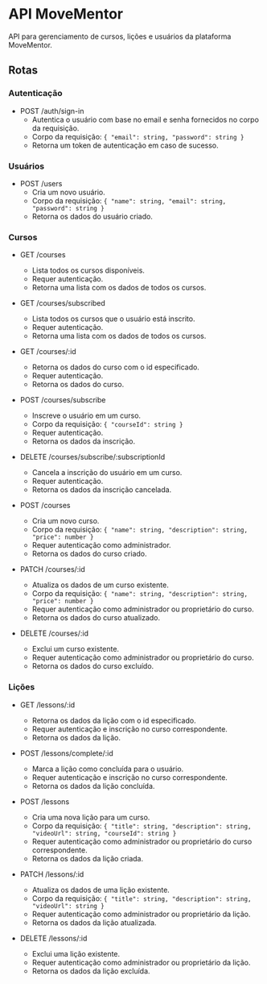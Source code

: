 # API MoveMentor

API para gerenciamento de cursos, lições e usuários da plataforma MoveMentor.

## Rotas

### Autenticação

- POST /auth/sign-in
  - Autentica o usuário com base no email e senha fornecidos no corpo da requisição.
  - Corpo da requisição: `{ "email": string, "password": string }`
  - Retorna um token de autenticação em caso de sucesso.

### Usuários

- POST /users
  - Cria um novo usuário.
  - Corpo da requisição: `{ "name": string, "email": string, "password": string }`
  - Retorna os dados do usuário criado.

### Cursos

- GET /courses

  - Lista todos os cursos disponíveis.
  - Requer autenticação.
  - Retorna uma lista com os dados de todos os cursos.

- GET /courses/subscribed

  - Lista todos os cursos que o usuário está inscrito.
  - Requer autenticação.
  - Retorna uma lista com os dados de todos os cursos.

- GET /courses/:id

  - Retorna os dados do curso com o id especificado.
  - Requer autenticação.
  - Retorna os dados do curso.

- POST /courses/subscribe

  - Inscreve o usuário em um curso.
  - Corpo da requisição: `{ "courseId": string }`
  - Requer autenticação.
  - Retorna os dados da inscrição.

- DELETE /courses/subscribe/:subscriptionId

  - Cancela a inscrição do usuário em um curso.
  - Requer autenticação.
  - Retorna os dados da inscrição cancelada.

- POST /courses

  - Cria um novo curso.
  - Corpo da requisição: `{ "name": string, "description": string, "price": number }`
  - Requer autenticação como administrador.
  - Retorna os dados do curso criado.

- PATCH /courses/:id

  - Atualiza os dados de um curso existente.
  - Corpo da requisição: `{ "name": string, "description": string, "price": number }`
  - Requer autenticação como administrador ou proprietário do curso.
  - Retorna os dados do curso atualizado.

- DELETE /courses/:id
  - Exclui um curso existente.
  - Requer autenticação como administrador ou proprietário do curso.
  - Retorna os dados do curso excluído.

### Lições

- GET /lessons/:id

  - Retorna os dados da lição com o id especificado.
  - Requer autenticação e inscrição no curso correspondente.
  - Retorna os dados da lição.

- POST /lessons/complete/:id

  - Marca a lição como concluída para o usuário.
  - Requer autenticação e inscrição no curso correspondente.
  - Retorna os dados da lição concluída.

- POST /lessons

  - Cria uma nova lição para um curso.
  - Corpo da requisição: `{ "title": string, "description": string, "videoUrl": string, "courseId": string }`
  - Requer autenticação como administrador ou proprietário do curso correspondente.
  - Retorna os dados da lição criada.

- PATCH /lessons/:id

  - Atualiza os dados de uma lição existente.
  - Corpo da requisição: `{ "title": string, "description": string, "videoUrl": string }`
  - Requer autenticação como administrador ou proprietário da lição.
  - Retorna os dados da lição atualizada.

- DELETE /lessons/:id
  - Exclui uma lição existente.
  - Requer autenticação como administrador ou proprietário da lição.
  - Retorna os dados da lição excluída.
